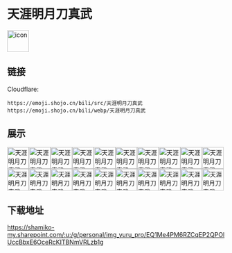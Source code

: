 # 天涯明月刀真武
<img src="https://emoji.shojo.cn/bili/src/天涯明月刀真武/icon.png" width="50" height="50" alt="icon">

## 链接
Cloudflare:
```
https://emoji.shojo.cn/bili/src/天涯明月刀真武
https://emoji.shojo.cn/bili/webp/天涯明月刀真武
```
## 展示
<img src="https://emoji.shojo.cn/bili/src/天涯明月刀真武/天涯明月刀真武-比心.png" width="50" height="50" alt="天涯明月刀真武-比心"><img src="https://emoji.shojo.cn/bili/src/天涯明月刀真武/天涯明月刀真武-吃瓜.png" width="50" height="50" alt="天涯明月刀真武-吃瓜"><img src="https://emoji.shojo.cn/bili/src/天涯明月刀真武/天涯明月刀真武-冲鸭.png" width="50" height="50" alt="天涯明月刀真武-冲鸭"><img src="https://emoji.shojo.cn/bili/src/天涯明月刀真武/天涯明月刀真武-淡定.png" width="50" height="50" alt="天涯明月刀真武-淡定"><img src="https://emoji.shojo.cn/bili/src/天涯明月刀真武/天涯明月刀真武-得意.png" width="50" height="50" alt="天涯明月刀真武-得意"><img src="https://emoji.shojo.cn/bili/src/天涯明月刀真武/天涯明月刀真武-滴汗.png" width="50" height="50" alt="天涯明月刀真武-滴汗"><img src="https://emoji.shojo.cn/bili/src/天涯明月刀真武/天涯明月刀真武-干杯.png" width="50" height="50" alt="天涯明月刀真武-干杯"><img src="https://emoji.shojo.cn/bili/src/天涯明月刀真武/天涯明月刀真武-击掌.png" width="50" height="50" alt="天涯明月刀真武-击掌"><img src="https://emoji.shojo.cn/bili/src/天涯明月刀真武/天涯明月刀真武-锦鲤光环.png" width="50" height="50" alt="天涯明月刀真武-锦鲤光环"><img src="https://emoji.shojo.cn/bili/src/天涯明月刀真武/天涯明月刀真武-氪.png" width="50" height="50" alt="天涯明月刀真武-氪"><img src="https://emoji.shojo.cn/bili/src/天涯明月刀真武/天涯明月刀真武-麻了.png" width="50" height="50" alt="天涯明月刀真武-麻了"><img src="https://emoji.shojo.cn/bili/src/天涯明月刀真武/天涯明月刀真武-破防.png" width="50" height="50" alt="天涯明月刀真武-破防"><img src="https://emoji.shojo.cn/bili/src/天涯明月刀真武/天涯明月刀真武-闪亮登场.png" width="50" height="50" alt="天涯明月刀真武-闪亮登场"><img src="https://emoji.shojo.cn/bili/src/天涯明月刀真武/天涯明月刀真武-上班.png" width="50" height="50" alt="天涯明月刀真武-上班"><img src="https://emoji.shojo.cn/bili/src/天涯明月刀真武/天涯明月刀真武-生气.png" width="50" height="50" alt="天涯明月刀真武-生气"><img src="https://emoji.shojo.cn/bili/src/天涯明月刀真武/天涯明月刀真武-酸.png" width="50" height="50" alt="天涯明月刀真武-酸"><img src="https://emoji.shojo.cn/bili/src/天涯明月刀真武/天涯明月刀真武-天下第一.png" width="50" height="50" alt="天涯明月刀真武-天下第一"><img src="https://emoji.shojo.cn/bili/src/天涯明月刀真武/天涯明月刀真武-问号.png" width="50" height="50" alt="天涯明月刀真武-问号"><img src="https://emoji.shojo.cn/bili/src/天涯明月刀真武/天涯明月刀真武-羡慕.png" width="50" height="50" alt="天涯明月刀真武-羡慕"><img src="https://emoji.shojo.cn/bili/src/天涯明月刀真武/天涯明月刀真武-赞.png" width="50" height="50" alt="天涯明月刀真武-赞">

## 下载地址

https://shamiko-my.sharepoint.com/:u:/g/personal/img_yuru_pro/EQ1Me4PM6RZCqEP2QPOlUccBbxE6OceRcKITBNmVRLzb1g
